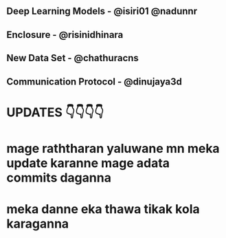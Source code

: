 ## Deep Learning Models - @isiri01 @nadunnr
## Enclosure - @risinidhinara
## New Data Set - @chathuracns
## Communication Protocol - @dinujaya3d


# UPDATES 👇👇👇👇
# mage raththaran yaluwane mn meka update karanne mage adata commits daganna
# meka danne eka thawa tikak kola karaganna
<!--

**Here are some ideas to get you started:**

🙋‍♀️ A short introduction - what is your organization all about?
🌈 Contribution guidelines - how can the community get involved?
👩‍💻 Useful resources - where can the community find your docs? Is there anything else the community should know?
🍿 Fun facts - what does your team eat for breakfast?
🧙 Remember, you can do mighty things with the power of [Markdown](https://docs.github.com/github/writing-on-github/getting-started-with-writing-and-formatting-on-github/basic-writing-and-formatting-syntax)
-->
